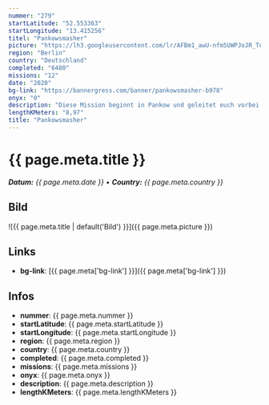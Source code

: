 ```yaml
---
nummer: "279"
startLatitude: "52.553363"
startLongitude: "13.415256"
titel: "Pankowsmasher"
picture: "https://lh3.googleusercontent.com/lr/AFBm1_awU-nfm5UWPJoJR_TqdCVm2NIOXPVDJUwFJyaYbXvDlUFJuoS2I373tNiFBzRjmxOsBQTjY_2ZxuVN_3CR1jcEXAHFFjp0egf-3XEzc8DlJYtfxijXygtpBUm2DuqAh5aaEN8p6-UKthh_WotkdCjmZMEtdIen7B0CEKE1ed4I3HVnFaEtVWZjkHuZCYn7S7W6VHkNu0Wqa93VIuHIpmRE_rC2bmEa9ER7LdHi3i312Rpd6yJl8TXx1fjKORhxnleuUeHqe1VQUurd5OSQxSYi71gegOrPYMfzUxGM9Y13jKC_i2l7MyDKYT55vDnNRf7jjtZY_nLyP5-UQyOsYzrZZG0cGmCcK8t6RiaF1Iss2AXxvjfOtm8NidbOJLvcV4Sp7zcnLz_9EDi06CuH2o-LkZSfasxrxlx8GhtE6mcT-80m2UsNSMtdrvX7b0czUiokwo8ot4e-UKqEPVXsDXeW-KV32gwBQbmAdZ_kxrVBydMlxn2cNKFg8QMKmWA-Jlrz11OLi_J45wC38QcPiZChTsIlVwOrZGnkZ3qYGsqAl6zeol8qyReeYSCMx9neSpVsgH_r44wkqycHnLV4ijUGpuXumXYok3BSQZGK8l3IGVj88mTGR8UnphJnfK6oMnH1HkGMfvU5EHg81dSZLpMMtwu6KropWYixNmytLe9zZNdFLLeNv_ZoqUL1fBbjNoEdxwgBU0UeX_lgRY4xc9zYq1FoAYNlhBdRCPEBMYxipi2fL7z4UV80F6lfyx7uhArcb0oBxLV_9Dw21fIJgML-QaByCZrN9dw70V6w1lT63LtyKkab3pPJGUEDtBmzCxqzBQopUNC0gFsO4HlAd6UaFn_W2sFtZ0DW"
region: "Berlin"
country: "Deutschland"
completed: "6480"
missions: "12"
date: "2020"
bg-link: "https://bannergress.com/banner/pankowsmasher-b978"
onyx: "0"
description: "Diese Mission beginnt in Pankow und geleitet euch vorbei an wunderschönen Wasserpumpen, Informationstafeln und historischen Bauwerken.  Sie besteht aus 12 Missionen  und bildet ein  einmaliges Banner."
lengthKMeters: "8,97"
title: "Pankowsmasher"
---
```


# {{ page.meta.title }}
_**Datum:** {{ page.meta.date }} • **Country:** {{ page.meta.country }}_

## Bild
![{{ page.meta.title | default('Bild') }}]({{ page.meta.picture }})

## Links
- **bg-link**: [{{ page.meta['bg-link'] }}]({{ page.meta['bg-link'] }})

## Infos
- **nummer**: {{ page.meta.nummer }}
- **startLatitude**: {{ page.meta.startLatitude }}
- **startLongitude**: {{ page.meta.startLongitude }}
- **region**: {{ page.meta.region }}
- **country**: {{ page.meta.country }}
- **completed**: {{ page.meta.completed }}
- **missions**: {{ page.meta.missions }}
- **onyx**: {{ page.meta.onyx }}
- **description**: {{ page.meta.description }}
- **lengthKMeters**: {{ page.meta.lengthKMeters }}

